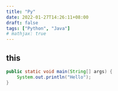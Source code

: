 ```yaml
---
title: "Py"
date: 2022-01-27T14:26:11+08:00
draft: false
tags: ["Python", "Java"]
# mathjax: true
---
```


## this

```java
public static void main(String[] args) {
    System.out.println("Hello");
}
```